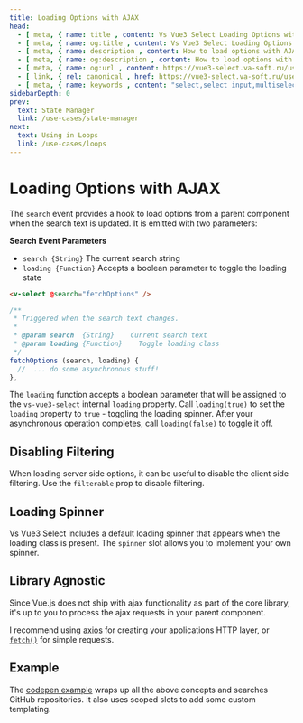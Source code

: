 ```yaml
---
title: Loading Options with AJAX
head:
  - [ meta, { name: title , content: Vs Vue3 Select Loading Options with AJAX} ]
  - [ meta, { name: og:title , content: Vs Vue3 Select Loading Options with AJAX} ]
  - [ meta, { name: description , content: How to load options with AJAX for Vs Vue3 Select component} ]
  - [ meta, { name: og:description , content: How to load options with AJAX for Vs Vue3 Select component} ]
  - [ meta, { name: og:url , content: https://vue3-select.va-soft.ru/use-cases/ajax/ } ]
  - [ link, { rel: canonical , href: https://vue3-select.va-soft.ru/use-cases/ajax/ } ]
  - [ meta, { name: keywords , content: "select,select input,multiselect,vue,vue3,vue3 component,vue3 select,dropdown,styling,ajax"} ]
sidebarDepth: 0
prev:
  text: State Manager
  link: /use-cases/state-manager
next:
  text: Using in Loops
  link: /use-cases/loops
---
```


# Loading Options with AJAX

The `search` event provides a hook to load options from a parent component when
the search text is updated. It is emitted with two parameters:

**Search Event Parameters**

- `search {String}` The current search string
- `loading {Function}` Accepts a boolean parameter to toggle the loading state

```html
<v-select @search="fetchOptions" />
```

```js
/**
 * Triggered when the search text changes.
 *
 * @param search  {String}    Current search text
 * @param loading {Function}	Toggle loading class
 */
fetchOptions (search, loading) {
  //  ... do some asynchronous stuff!
},
```

The `loading` function accepts a boolean parameter that will be assigned to the
`vs-vue3-select` internal `loading` property. Call `loading(true)` to set the
`loading` property to `true` - toggling the loading spinner. After your
asynchronous operation completes, call `loading(false)` to toggle it off.

## Disabling Filtering

When loading server side options, it can be useful to disable the client side
filtering. Use the `filterable` prop to disable filtering.

## Loading Spinner

Vs Vue3 Select includes a default loading spinner that appears when the loading
class is present. The `spinner` slot allows you to implement your own spinner.

## Library Agnostic

Since Vue.js does not ship with ajax functionality as part of the core library,
it's up to you to process the ajax requests in your parent component.

I recommend using [axios](https://github.com/axios/axios) for creating your
applications HTTP layer, or [`fetch()`](https://github.com/github/fetch) for
simple requests.

## Example

The [codepen example](https://codepen.io/vasoft/pen/LYqvOOM) wraps up all the
above concepts and searches GitHub repositories. It also uses scoped slots to
add some custom templating.

<CodePen url="LYqvOOM" height="400"/>
